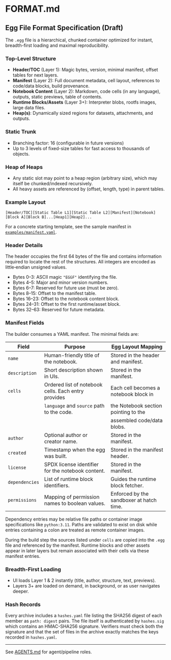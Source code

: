 # FORMAT.md

## Egg File Format Specification (Draft)

The `.egg` file is a hierarchical, chunked container optimized for instant, breadth-first loading and maximal reproducibility.

### Top-Level Structure

- **Header/TOC** (Layer 1): Magic bytes, version, minimal manifest, offset tables for next layers.
- **Manifest** (Layer 2): Full document metadata, cell layout, references to code/data blocks, build provenance.
- **Notebook Content** (Layer 2): Markdown, code cells (in any language), outputs, static previews, table of contents.
- **Runtime Blocks/Assets** (Layer 3+): Interpreter blobs, rootfs images, large data files.
- **Heap(s)**: Dynamically sized regions for datasets, attachments, and outputs.

### Static Trunk

- Branching factor: 16 (configurable in future versions)
- Up to 3 levels of fixed-size tables for fast access to thousands of objects.

### Heap of Heaps

- Any static slot may point to a heap region (arbitrary size), which may itself be chunked/indexed recursively.
- All heavy assets are referenced by (offset, length, type) in parent tables.

### Example Layout

```
[Header/TOC][Static Table L1][Static Table L2][Manifest][Notebook][Block A][Block B]...[Heap1][Heap2]...
```

For a concrete starting template, see the sample manifest in
[`examples/manifest.yaml`](examples/manifest.yaml).

### Header Details

The header occupies the first 64 bytes of the file and contains information
required to locate the rest of the structures.  All integers are encoded as
little‑endian unsigned values.

- Bytes 0–3: ASCII magic ``"EGGF"`` identifying the file.
- Bytes 4–5: Major and minor version numbers.
- Bytes 6–7: Reserved for future use (must be zero).
- Bytes 8–15: Offset to the manifest table.
- Bytes 16–23: Offset to the notebook content block.
- Bytes 24–31: Offset to the first runtime/asset block.
- Bytes 32–63: Reserved for future metadata.

### Manifest Fields

The builder consumes a YAML manifest. The minimal fields are:

| Field       | Purpose                                              | Egg Layout Mapping                     |
|-------------|------------------------------------------------------|----------------------------------------|
| `name`      | Human-friendly title of the notebook.                | Stored in the header and manifest.     |
| `description` | Short description shown in UIs.                     | Stored in the manifest.                |
| `cells`     | Ordered list of notebook cells. Each entry provides   | Each cell becomes a notebook block in  |
|             | `language` and `source` path to the code.             | the Notebook section pointing to the   |
|             |                                                      | assembled code/data blobs.             |
| `author`    | Optional author or creator name.                      | Stored in the manifest.                |
| `created`   | Timestamp when the egg was built.                     | Stored in the manifest header.         |
| `license`   | SPDX license identifier for the notebook content.     | Stored in the manifest.                |
| `dependencies` | List of runtime block identifiers.                 | Guides the runtime block fetcher.      |
| `permissions` | Mapping of permission names to boolean values.      | Enforced by the sandboxer at hatch time. |

Dependency entries may be relative file paths or container image
specifications like ``python:3.11``. Paths are validated to exist on disk while
entries containing a colon are treated as remote container images.

During the build step the sources listed under `cells` are copied into
the `.egg` file and referenced by the manifest. Runtime blocks and other
assets appear in later layers but remain associated with their cells via
these manifest entries.

### Breadth-First Loading

- UI loads Layer 1 & 2 instantly (title, author, structure, text, previews).
- Layers 3+ are loaded on demand, in background, or as user navigates deeper.

### Hash Records

Every archive includes a ``hashes.yaml`` file listing the SHA256 digest of each
member as ``path: digest`` pairs.  The file itself is authenticated by
``hashes.sig`` which contains an HMAC-SHA256 signature.  Verifiers must check
both the signature and that the set of files in the archive exactly matches the
keys recorded in ``hashes.yaml``.

---

See [AGENTS.md](AGENTS.md) for agent/pipeline roles.

